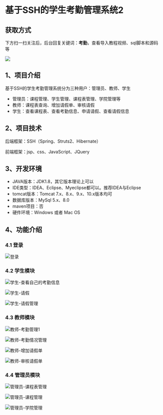 # 基于SSH的学生考勤管理系统2
## 获取方式

下方扫一扫关注后，后台回复关键词：**考勤**，查看导入教程视频、sql脚本和源码等

 ![](https://www.codeshop.fun/Typora-Images/202205281253739.png)

## 1、项目介绍

基于SSH的学生考勤管理系统分为三种用户：管理员、教师、学生

- 管理员：课程管理、学生管理、课程表管理、学院管理等
- 教师：课程表查询、增加请假单、审核请假
- 学生：查看课程表、查看考勤信息、申请请假、查看请假信息


## 2、项目技术

后端框架：SSH（Spring、Struts2、Hibernate）

前端框架：jsp、css、JavaScript、JQuery

## 3、开发环境

- JAVA版本：JDK1.8，其它版本理论上可以
- IDE类型：IDEA、Eclipse、Myeclipse都可以。推荐IDEA与Eclipse
- tomcat版本：Tomcat 7.x、8.x、9.x、10.x版本均可
- 数据库版本：MySql 5.x、8.0
- maven项目：否
- 硬件环境：Windows 或者 Mac OS


## 4、功能介绍

### 4.1 登录

![登录](https://www.codeshop.fun/Typora-Images/202206141411426.jpg)

### 4.2 学生模块

![学生-查看自己的考勤信息](https://www.codeshop.fun/Typora-Images/202206141412162.jpg)

![学生-请假](https://www.codeshop.fun/Typora-Images/202206141412850.jpg)

![学生-请假管理](https://www.codeshop.fun/Typora-Images/202206141412896.jpg)

### 4.3 教师模块

![教师-考勤管理1](https://www.codeshop.fun/Typora-Images/202206141412622.jpg)

![教师-考勤情况管理](https://www.codeshop.fun/Typora-Images/202206141412445.jpg)

![教师-增加请假单](https://www.codeshop.fun/Typora-Images/202206141412597.jpg)

![教师-审核请假单](https://www.codeshop.fun/Typora-Images/202206141412666.jpg)

### 4.4 管理员模块

![管理员-课程表管理](https://www.codeshop.fun/Typora-Images/202206141412963.jpg)

![管理员-课程管理](https://www.codeshop.fun/Typora-Images/202206141412718.jpg)

![管理员-学院管理](https://www.codeshop.fun/Typora-Images/202206141412577.jpg)

